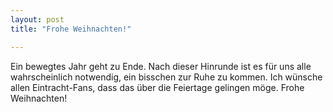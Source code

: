 ```yaml
---
layout: post
title: "Frohe Weihnachten!"

---
```


Ein bewegtes Jahr geht zu Ende. Nach dieser Hinrunde ist es für uns alle wahrscheinlich notwendig, ein bisschen zur Ruhe zu kommen. Ich wünsche allen Eintracht-Fans, dass das über die Feiertage gelingen möge. Frohe Weihnachten!


